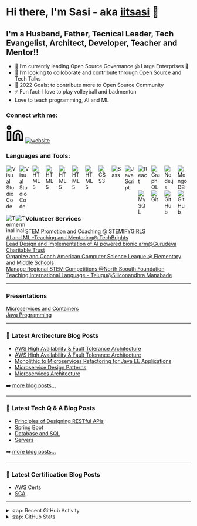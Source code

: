 # Hi there, I'm Sasi - aka [iitsasi][youtube] 👋 



## I'm a Husband, Father, Tecnical Leader, Tech Evangelist, Architect, Developer, Teacher and Mentor!!


- 🌱 I’m currently leading Open Source Governance @ Large Enterprises 🤣
- 👯 I’m looking to colloborate and contribute through Open Source and Tech Talks
- 🥅 2022 Goals: to contribute more to Open Source Community
- ⚡ Fun fact: I love to play volleyball and badmenton
-  Love to teach programming, AI and ML


### Connect with me:

[![website](https://github.com/codeSTACKr/codeSTACKr/raw/master/img/linkedin-light.svg)](https://www.linkedin.com/in/iitsasi#gh-light-mode-only)
[![website](https://github.com/codeSTACKr/codeSTACKr/raw/master/img/linkedin-original.svg)](https://www.linkedin.com/in/iitsasi#gh-dark-mode-only)
&nbsp;&nbsp;


### Languages and Tools:

[<img align="left" alt="Visual Studio Code" width="26px" src="https://cdn.jsdelivr.net/gh/devicons/devicon/icons/java/java-original.svg" style="padding-right:10px;" />][webdevplaylist]
[<img align="left" alt="Visual Studio Code" width="26px" src="https://cdn.jsdelivr.net/gh/devicons/devicon/icons/python/python-original.svg" style="padding-right:10px;" />][webdevplaylist]
[<img align="left" alt="HTML5" width="26px" src="https://cdn.jsdelivr.net/gh/devicons/devicon/icons/html5/html5-original.svg" style="padding-right:10px;" />][webdevplaylist]
[<img align="left" alt="HTML5" width="26px" src="https://cdn.jsdelivr.net/gh/devicons/devicon/icons/javascript/javascript-original.svg" style="padding-right:10px;" />][webdevplaylist]
[<img align="left" alt="HTML5" width="26px" src="https://cdn.jsdelivr.net/gh/devicons/devicon/icons/spring/spring-original.svg" style="padding-right:10px;" />][webdevplaylist]
[<img align="left" alt="HTML5" width="26px" src="https://cdn.jsdelivr.net/gh/devicons/devicon/icons/kotlin/kotlin-original.svg" style="padding-right:10px;" />][webdevplaylist]
[<img align="left" alt="HTML5" width="26px" src="https://cdn.jsdelivr.net/gh/devicons/devicon/icons/go/go-original.svg" style="padding-right:10px;" />][webdevplaylist]
[<img align="left" alt="CSS3" width="26px" src="https://cdn.jsdelivr.net/gh/devicons/devicon/icons/css3/css3-original.svg" style="padding-right:10px;" />][cssplaylist]
[<img align="left" alt="Sass" width="26px" src="https://cdn.jsdelivr.net/gh/devicons/devicon/icons/sass/sass-original.svg" style="padding-right:10px;" />][cssplaylist]
[<img align="left" alt="JavaScript" width="26px" src="https://cdn.jsdelivr.net/gh/devicons/devicon/icons/javascript/javascript-original.svg" style="padding-right:10px;" />][jsplaylist]
[<img align="left" alt="React" width="26px" src="https://cdn.jsdelivr.net/gh/devicons/devicon/icons/react/react-original.svg" style="padding-right:10px;" />][reactplaylist]
[<img align="left" alt="GraphQL" width="26px" src="https://cdn.jsdelivr.net/gh/devicons/devicon/icons/graphql/graphql-plain.svg" style="padding-right:10px;" />][webdevplaylist]
[<img align="left" alt="Node.js" width="26px" src="https://cdn.jsdelivr.net/gh/devicons/devicon/icons/nodejs/nodejs-original.svg" style="padding-right:10px;" />][webdevplaylist]
[<img align="left" alt="MongoDB" width="26px" src="https://cdn.jsdelivr.net/gh/devicons/devicon/icons/mongodb/mongodb-original.svg" style="padding-right:10px;" />][webdevplaylist]
[<img align="left" alt="MySQL" width="26px" src="https://cdn.jsdelivr.net/gh/devicons/devicon/icons/mysql/mysql-original.svg" style="padding-right:10px;" />][webdevplaylist]
[<img align="left" alt="Git" width="26px" src="https://cdn.jsdelivr.net/gh/devicons/devicon/icons/git/git-original.svg" style="padding-right:10px;" />][webdevplaylist]
[<img align="left" alt="GitHub" width="26px" src="https://user-images.githubusercontent.com/3369400/139447912-e0f43f33-6d9f-45f8-be46-2df5bbc91289.png" style="padding-right:10px;" />](https://www.youtube.com/playlist?list=PLkwxH9e_vrAJ0WbEsFA9W3I1W-g_BTsbt#gh-dark-mode-only)
[<img align="left" alt="GitHub" width="26px" src="https://user-images.githubusercontent.com/3369400/139448065-39a229ba-4b06-434b-bc67-616e2ed80c8f.png" style="padding-right:10px;" />](https://www.youtube.com/playlist?list=PLkwxH9e_vrAJ0WbEsFA9W3I1W-g_BTsbt#gh-light-mode-only)
[<img align="left" alt="Terminal" width="26px" src="./img/terminal-light.svg" />](https://www.youtube.com/playlist?list=PLkwxH9e_vrAJ0WbEsFA9W3I1W-g_BTsbt#gh-light-mode-only)
[<img align="left" alt="Terminal" width="26px" src="./img/terminal-dark.svg" />](https://www.youtube.com/playlist?list=PLkwxH9e_vrAJ0WbEsFA9W3I1W-g_BTsbt#gh-dark-mode-only)

<br />
<br />


---
###  Volunteer Services 
[STEM Promotion and Coaching @ STEMIFYGIRLS](https://archimarrapu.wixsite.com/mysite-2/)
<br />
[AI and ML -Teaching and Mentoring@ TechBrights]()
<br />
[Lead Design and Implementation of AI powered bionic arm@Gurudeva Charitable Trust](https://www.gurudevacharitabletrust.org/)
<br />
[Organize and Coach American Computer Science League @ Elementary and Middle Schools](https://www.acsl.org/)
<br />
[Manage Regional STEM Competitions @North Soouth Foundation](https://www.northsouth.org/public)
<br />
[Teaching International Language - Telugu@Siliconandhra Manabade](https://manabadi.siliconandhra.org/)
<br />


---
###  Presentations 
[Microservices and Containers](https://www.slideshare.net/iitsasi)
<br />
[Java Programming](https://www.slideshare.net/SasidharaRaoMarrapu/)

---

### 📕 Latest Arctitecture Blog Posts

<!-- BLOG-POST-LIST:START -->
- [AWS High Availability & Fault Tolerance Architecture](https://iitsasi.blogspot.com/2018/01/aws-highly-available-fault-tolerance.html)
- [AWS High Availability & Fault Tolerance Architecture](https://iitsasi.blogspot.com/2018/01/cloud-integration-patterns.html)
- [Monolithic to Microservices Refactoring for Java EE Applications](https://iitsasi.blogspot.com/2015/09/monolithic-to-microservices-refactoring.html)
- [Microservice Design Patterns](https://iitsasi.blogspot.com/2015/09/microservice-design-patterns.html)
- [Microservices Architecture](https://iitsasi.blogspot.com/2015/09/microservices-architecture-context-you.html)
<!-- BLOG-POST-LIST:END -->

➡️ [more blog posts...](https://iitsasi.blogspot.com/)

---

### 📕 Latest Tech Q & A Blog Posts

<!-- BLOG-POST-LIST:START -->
- [Principles of Designing RESTful APIs](http://iitsasi-faq.blogspot.com/2019/05/restfull-webservices-design-principles.html?view=flipcard)
- [Spring Boot](http://iitsasi-faq.blogspot.com/2018/02/spring-boot.html?view=flipcard)
- [Database and SQL](http://iitsasi-faq.blogspot.com/2018/02/plsql.html?view=flipcard)
- [Servers](http://iitsasi-faq.blogspot.com/2018/04/weblogic-server.html?view=flipcard)

<!-- BLOG-POST-LIST:END -->

➡️ [more blog posts...](http://iitsasi-faq.blogspot.com/?view=flipcard)

---

### 📕 Latest Certification Blog Posts

<!-- BLOG-POST-LIST:START -->
- [AWS Certs](https://iitsasiaws.blogspot.com/)
- [SCA](https://iitsasi.webs.com/seca.htm)
---


<details>
  <summary>:zap: Recent GitHub Activity</summary>
  
<!--START_SECTION:activity-->
1. ❌ Closed PR [#5](https://github.com/codeSTACKr/nft-landing-page/pull/5) in [codeSTACKr/nft-landing-page](https://github.com/codeSTACKr/nft-landing-page)
2. 💪 Opened PR [#1580](https://github.com/anuraghazra/github-readme-stats/pull/1580) in [anuraghazra/github-readme-stats](https://github.com/anuraghazra/github-readme-stats)
3. 🗣 Commented on [#1572](https://github.com/anuraghazra/github-readme-stats/issues/1572) in [anuraghazra/github-readme-stats](https://github.com/anuraghazra/github-readme-stats)
4. 🎉 Merged PR [#1](https://github.com/mongodb-developer/mongodb-ecommerce/pull/1) in [mongodb-developer/mongodb-ecommerce](https://github.com/mongodb-developer/mongodb-ecommerce)
5. 💪 Opened PR [#1](https://github.com/mongodb-developer/mongodb-ecommerce/pull/1) in [mongodb-developer/mongodb-ecommerce](https://github.com/mongodb-developer/mongodb-ecommerce)
<!--END_SECTION:activity-->

</details>

<details>
  <summary>:zap: GitHub Stats</summary>

  <img align="left" alt="codeSTACKr's GitHub Stats" src="https://github-readme-stats.vercel.app/api?username=codeSTACKr&show_icons=true&hide_border=false&title_color=ff652f&icon_color=FFE400&bg_color=09131B&text_color=ffffff&border_color=0c1a25" />

</details>

[website]: https://codeSTACKr.com
[course]: http://vsCodeHero.com
[twitter]: https://twitter.com/codeSTACKr
[youtube]: https://youtube.com/codeSTACKr
[instagram]: https://instagram.com/codeSTACKr
[linkedin]: https://linkedin.com/in/codeSTACKr
[webdevplaylist]: https://www.youtube.com/playlist?list=PLkwxH9e_vrAJ0WbEsFA9W3I1W-g_BTsbt
[jsplaylist]: https://www.youtube.com/playlist?list=PLkwxH9e_vrALRJKu7wfXby3MKeflhTu6B
[cssplaylist]: https://www.youtube.com/playlist?list=PLkwxH9e_vrALSdvZuEh6gqQdmDoDIoqz4
[reactplaylist]: https://www.youtube.com/playlist?list=PLkwxH9e_vrAK4TdffpxKY3QGyHCpxFcQ0
